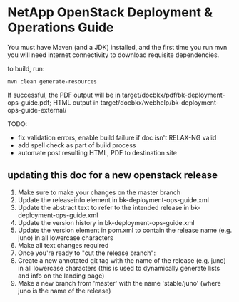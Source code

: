 NetApp OpenStack Deployment & Operations Guide
===============================================
You must have Maven (and a JDK) installed, and the first time you run mvn you will need internet connectivity to download requisite dependencies. 

to build, run:

```
mvn clean generate-resources
```

If successful, the PDF output will be in target/docbkx/pdf/bk-deployment-ops-guide.pdf; HTML output in target/docbkx/webhelp/bk-deployment-ops-guide-external/

TODO:

- fix validation errors, enable build failure if doc isn't RELAX-NG valid
- add spell check as part of build process
- automate post resulting HTML, PDF to destination site

## updating this doc for a new openstack release

1. Make sure to make your changes on the master branch
2. Update the releaseinfo element in bk-deployment-ops-guide.xml
3. Update the abstract text to refer to the intended release in bk-deployment-ops-guide.xml
4. Update the version history in bk-deployment-ops-guide.xml
5. Update the version element in pom.xml to contain the release name (e.g. juno) in all lowercase characters
6. Make all text changes required
7. Once you're ready to "cut the release branch":
 1. Create a new annotated git tag with the name of the release (e.g. juno) in all lowercase characters (this is used to dynamically generate lists and info on the landing page)
 2. Make a new branch from 'master' with the name 'stable/juno' (where juno is the name of the release)
